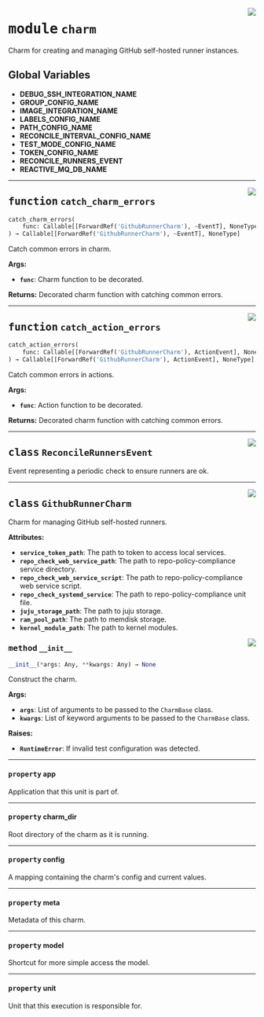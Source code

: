 <!-- markdownlint-disable -->

<a href="../src/charm.py#L0"><img align="right" style="float:right;" src="https://img.shields.io/badge/-source-cccccc?style=flat-square"></a>

# <kbd>module</kbd> `charm`
Charm for creating and managing GitHub self-hosted runner instances. 

**Global Variables**
---------------
- **DEBUG_SSH_INTEGRATION_NAME**
- **GROUP_CONFIG_NAME**
- **IMAGE_INTEGRATION_NAME**
- **LABELS_CONFIG_NAME**
- **PATH_CONFIG_NAME**
- **RECONCILE_INTERVAL_CONFIG_NAME**
- **TEST_MODE_CONFIG_NAME**
- **TOKEN_CONFIG_NAME**
- **RECONCILE_RUNNERS_EVENT**
- **REACTIVE_MQ_DB_NAME**

---

<a href="../src/charm.py#L98"><img align="right" style="float:right;" src="https://img.shields.io/badge/-source-cccccc?style=flat-square"></a>

## <kbd>function</kbd> `catch_charm_errors`

```python
catch_charm_errors(
    func: Callable[[ForwardRef('GithubRunnerCharm'), ~EventT], NoneType]
) → Callable[[ForwardRef('GithubRunnerCharm'), ~EventT], NoneType]
```

Catch common errors in charm. 



**Args:**
 
 - <b>`func`</b>:  Charm function to be decorated. 



**Returns:**
 Decorated charm function with catching common errors. 


---

<a href="../src/charm.py#L144"><img align="right" style="float:right;" src="https://img.shields.io/badge/-source-cccccc?style=flat-square"></a>

## <kbd>function</kbd> `catch_action_errors`

```python
catch_action_errors(
    func: Callable[[ForwardRef('GithubRunnerCharm'), ActionEvent], NoneType]
) → Callable[[ForwardRef('GithubRunnerCharm'), ActionEvent], NoneType]
```

Catch common errors in actions. 



**Args:**
 
 - <b>`func`</b>:  Action function to be decorated. 



**Returns:**
 Decorated charm function with catching common errors. 


---

<a href="../src/charm.py#L91"><img align="right" style="float:right;" src="https://img.shields.io/badge/-source-cccccc?style=flat-square"></a>

## <kbd>class</kbd> `ReconcileRunnersEvent`
Event representing a periodic check to ensure runners are ok. 





---

<a href="../src/charm.py#L182"><img align="right" style="float:right;" src="https://img.shields.io/badge/-source-cccccc?style=flat-square"></a>

## <kbd>class</kbd> `GithubRunnerCharm`
Charm for managing GitHub self-hosted runners. 



**Attributes:**
 
 - <b>`service_token_path`</b>:  The path to token to access local services. 
 - <b>`repo_check_web_service_path`</b>:  The path to repo-policy-compliance service directory. 
 - <b>`repo_check_web_service_script`</b>:  The path to repo-policy-compliance web service script. 
 - <b>`repo_check_systemd_service`</b>:  The path to repo-policy-compliance unit file. 
 - <b>`juju_storage_path`</b>:  The path to juju storage. 
 - <b>`ram_pool_path`</b>:  The path to memdisk storage. 
 - <b>`kernel_module_path`</b>:  The path to kernel modules. 

<a href="../src/charm.py#L205"><img align="right" style="float:right;" src="https://img.shields.io/badge/-source-cccccc?style=flat-square"></a>

### <kbd>method</kbd> `__init__`

```python
__init__(*args: Any, **kwargs: Any) → None
```

Construct the charm. 



**Args:**
 
 - <b>`args`</b>:  List of arguments to be passed to the `CharmBase` class. 
 - <b>`kwargs`</b>:  List of keyword arguments to be passed to the `CharmBase`  class. 



**Raises:**
 
 - <b>`RuntimeError`</b>:  If invalid test configuration was detected. 


---

#### <kbd>property</kbd> app

Application that this unit is part of. 

---

#### <kbd>property</kbd> charm_dir

Root directory of the charm as it is running. 

---

#### <kbd>property</kbd> config

A mapping containing the charm's config and current values. 

---

#### <kbd>property</kbd> meta

Metadata of this charm. 

---

#### <kbd>property</kbd> model

Shortcut for more simple access the model. 

---

#### <kbd>property</kbd> unit

Unit that this execution is responsible for. 




